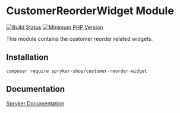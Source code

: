 # CustomerReorderWidget Module
[![Build Status](https://travis-ci.org/spryker-shop/customer-reorder-widget.svg)](https://travis-ci.org/spryker-shop/customer-reorder-widget)
[![Minimum PHP Version](https://img.shields.io/badge/php-%3E%3D%207.3-8892BF.svg)](https://php.net/)

This module contains the customer reorder related widgets.

## Installation

```
composer require spryker-shop/customer-reorder-widget
```

## Documentation

[Spryker Documentation](https://academy.spryker.com/developing_with_spryker/module_guide/modules.html)
